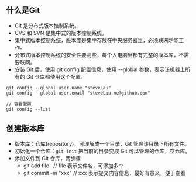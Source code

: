 ## 什么是Git

* Git 是分布式版本控制系统。
* CVS 和 SVN 是集中式的版本控制系统。
* 集中式版本控制系统，版本库是集中存放在中央服务器里，必须联网才能工作。
* 分布式版本控制系统的安全性要高些，每个人电脑里都有完整的版本库，不需要联网。
* 安装 Git 后，使用 git config 配置信息，使用 --global 参数，表示该机器上所有的 Git 仓库都使用这个配置。
```
git config --global user.name "steveLau"
git config --global user.email "steveLau.me@github.com"
```
```
// 查看配置
git config --list 
```

## 创建版本库

* 版本库：仓库(repository)，可理解成一个目录，Git 管理该目录下所有文件。
* 初始化一个仓库：`git init` 把当前的目录变成 Git 可以管理的仓库，空仓库。
* 添加文件到 Git 仓库，两步骤
  + git add file   // file 表示文件名，可添加多个
  + git commit -m "xxx" // xxx 表示提交内容信息，最好有意义，便于查看

## 
